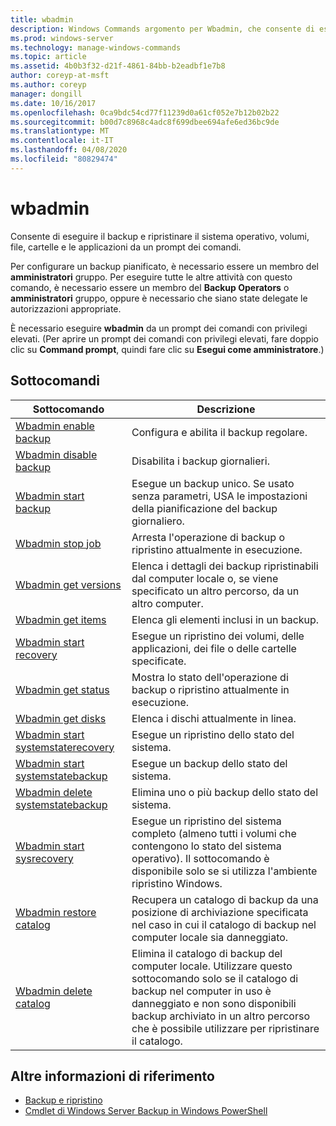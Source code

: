 ```yaml
---
title: wbadmin
description: Windows Commands argomento per Wbadmin, che consente di eseguire il backup e il ripristino del sistema operativo, di volumi, file, cartelle e applicazioni da un prompt dei comandi.
ms.prod: windows-server
ms.technology: manage-windows-commands
ms.topic: article
ms.assetid: 4b0b3f32-d21f-4861-84bb-b2eadbf1e7b8
author: coreyp-at-msft
ms.author: coreyp
manager: dongill
ms.date: 10/16/2017
ms.openlocfilehash: 0ca9bdc54cd77f11239d0a61cf052e7b12b02b22
ms.sourcegitcommit: b00d7c8968c4adc8f699dbee694afe6ed36bc9de
ms.translationtype: MT
ms.contentlocale: it-IT
ms.lasthandoff: 04/08/2020
ms.locfileid: "80829474"
---
```

# <a name="wbadmin"></a>wbadmin



Consente di eseguire il backup e ripristinare il sistema operativo, volumi, file, cartelle e le applicazioni da un prompt dei comandi.

Per configurare un backup pianificato, è necessario essere un membro del **amministratori** gruppo. Per eseguire tutte le altre attività con questo comando, è necessario essere un membro del **Backup Operators** o **amministratori** gruppo, oppure è necessario che siano state delegate le autorizzazioni appropriate.

È necessario eseguire **wbadmin** da un prompt dei comandi con privilegi elevati. (Per aprire un prompt dei comandi con privilegi elevati, fare doppio clic su **Command prompt**, quindi fare clic su **Esegui come amministratore**.)

## <a name="subcommands"></a>Sottocomandi

|Sottocomando|Descrizione|
|----------|-----------|
|[Wbadmin enable backup](wbadmin-enable-backup.md)|Configura e abilita il backup regolare.|
|[Wbadmin disable backup](wbadmin-disable-backup.md)|Disabilita i backup giornalieri.|
|[Wbadmin start backup](wbadmin-start-backup.md)|Esegue un backup unico. Se usato senza parametri, USA le impostazioni della pianificazione del backup giornaliero.|
|[Wbadmin stop job](wbadmin-stop-job.md)|Arresta l'operazione di backup o ripristino attualmente in esecuzione.|
|[Wbadmin get versions](wbadmin-get-versions.md)|Elenca i dettagli dei backup ripristinabili dal computer locale o, se viene specificato un altro percorso, da un altro computer.|
|[Wbadmin get items](wbadmin-get-items.md)|Elenca gli elementi inclusi in un backup.|
|[Wbadmin start recovery](wbadmin-start-recovery.md)|Esegue un ripristino dei volumi, delle applicazioni, dei file o delle cartelle specificate.|
|[Wbadmin get status](wbadmin-get-status.md)|Mostra lo stato dell'operazione di backup o ripristino attualmente in esecuzione.|
|[Wbadmin get disks](wbadmin-get-disks.md)|Elenca i dischi attualmente in linea.|
|[Wbadmin start systemstaterecovery](wbadmin-start-systemstaterecovery.md)|Esegue un ripristino dello stato del sistema.|
|[Wbadmin start systemstatebackup](wbadmin-start-systemstatebackup.md)|Esegue un backup dello stato del sistema.|
|[Wbadmin delete systemstatebackup](wbadmin-delete-systemstatebackup.md)|Elimina uno o più backup dello stato del sistema.|
|[Wbadmin start sysrecovery](wbadmin-start-sysrecovery.md)|Esegue un ripristino del sistema completo (almeno tutti i volumi che contengono lo stato del sistema operativo). Il sottocomando è disponibile solo se si utilizza l'ambiente ripristino Windows.|
|[Wbadmin restore catalog](wbadmin-restore-catalog.md)|Recupera un catalogo di backup da una posizione di archiviazione specificata nel caso in cui il catalogo di backup nel computer locale sia danneggiato.|
|[Wbadmin delete catalog](wbadmin-delete-catalog.md)|Elimina il catalogo di backup del computer locale. Utilizzare questo sottocomando solo se il catalogo di backup nel computer in uso è danneggiato e non sono disponibili backup archiviato in un altro percorso che è possibile utilizzare per ripristinare il catalogo.|

## <a name="additional-references"></a>Altre informazioni di riferimento

-   [Backup e ripristino](https://go.microsoft.com/fwlink/?LinkID=195054)
-   [Cmdlet di Windows Server Backup in Windows PowerShell](https://technet.microsoft.com/library/jj902428.aspx)